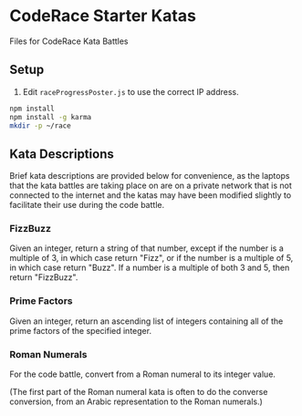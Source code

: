 # CodeRace Starter Katas
Files for CodeRace Kata Battles

## Setup

1. Edit `raceProgressPoster.js` to use the correct IP address.

```sh
npm install
npm install -g karma
mkdir -p ~/race
```

## Kata Descriptions
Brief kata descriptions are provided below for convenience, as the laptops that the kata battles are taking place on are on a private network that is not connected to the internet and the katas may have been modified slightly to facilitate their use during the code battle.

### FizzBuzz
Given an integer, return a string of that number, except if the number is a multiple of 3, in which case return "Fizz", or if the number is a multiple of 5, in which case return "Buzz".  If a number is a multiple of both 3 and 5, then return "FizzBuzz".

### Prime Factors
Given an integer, return an ascending list of integers containing all of the prime factors of the specified integer.

### Roman Numerals
For the code battle, convert from a Roman numeral to its integer value.

(The first part of the Roman numeral kata is often to do the converse conversion, from an Arabic representation to the Roman numerals.)
